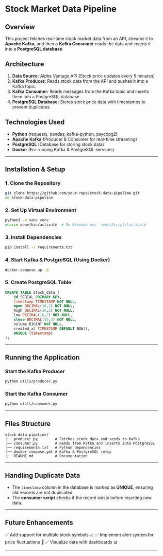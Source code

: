# Stock Market Data Pipeline

## Overview
This project fetches real-time stock market data from an API, streams it to **Apache Kafka**, and then a **Kafka Consumer** reads the data and inserts it into a **PostgreSQL database**.

## Architecture
1. **Data Source:** Alpha Vantage API (Stock price updates every 5 minutes)
2. **Kafka Producer:** Reads stock data from the API and pushes it into a Kafka topic.
3. **Kafka Consumer:** Reads messages from the Kafka topic and inserts them into a PostgreSQL database.
4. **PostgreSQL Database:** Stores stock price data with timestamps to prevent duplicates.

## Technologies Used
- **Python** (requests, pandas, kafka-python, psycopg2)
- **Apache Kafka** (Producer & Consumer for real-time streaming)
- **PostgreSQL** (Database for storing stock data)
- **Docker** (For running Kafka & PostgreSQL services)

---

## Installation & Setup
### 1. Clone the Repository
```sh
git clone https://github.com/your-repo/stock-data-pipeline.git
cd stock-data-pipeline
```

### 2. Set Up Virtual Environment
```sh
python3 -m venv venv
source venv/bin/activate  # On Windows use `venv\Scripts\activate`
```

### 3. Install Dependencies
```sh
pip install -r requirements.txt
```

### 4. Start Kafka & PostgreSQL (Using Docker)
```sh
docker-compose up -d
```

### 5. Create PostgreSQL Table
```sql
CREATE TABLE stock_data (
    id SERIAL PRIMARY KEY,
    timestamp TIMESTAMP NOT NULL,
    open DECIMAL(10,2) NOT NULL,
    high DECIMAL(10,2) NOT NULL,
    low DECIMAL(10,2) NOT NULL,
    close DECIMAL(10,2) NOT NULL,
    volume BIGINT NOT NULL,
    created_at TIMESTAMP DEFAULT NOW(),
    UNIQUE (timestamp)
);
```

---

## Running the Application
### Start the Kafka Producer
```sh
python utils/producer.py
```
### Start the Kafka Consumer
```sh
python utils/consumer.py
```

---

## Files Structure
```
stock-data-pipeline/
│── producer.py        # Fetches stock data and sends to Kafka
│── consumer.py        # Reads from Kafka and inserts into PostgreSQL
│── requirements.txt   # Python dependencies
│── docker-compose.yml # Kafka & PostgreSQL setup
│── README.md          # Documentation
```

---

## Handling Duplicate Data
- The `timestamp` column in the database is marked as **UNIQUE**, ensuring old records are not duplicated.
- The **consumer script** checks if the record exists before inserting new data.

---

## Future Enhancements
✅ Add support for multiple stock symbols 📈
✅ Implement alert system for price fluctuations 🔔
✅ Visualize data with dashboards 📊

---
